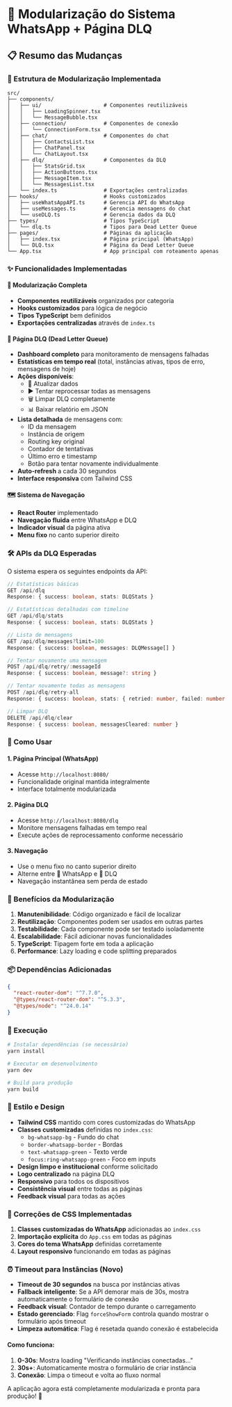 # 🚀 Modularização do Sistema WhatsApp + Página DLQ

## 📋 Resumo das Mudanças

### 🔧 Estrutura de Modularização Implementada

```
src/
├── components/
│   ├── ui/                    # Componentes reutilizáveis
│   │   ├── LoadingSpinner.tsx
│   │   └── MessageBubble.tsx
│   ├── connection/            # Componentes de conexão
│   │   └── ConnectionForm.tsx
│   ├── chat/                  # Componentes do chat
│   │   ├── ContactsList.tsx
│   │   ├── ChatPanel.tsx
│   │   └── ChatLayout.tsx
│   ├── dlq/                   # Componentes da DLQ
│   │   ├── StatsGrid.tsx
│   │   ├── ActionButtons.tsx
│   │   ├── MessageItem.tsx
│   │   └── MessagesList.tsx
│   └── index.ts               # Exportações centralizadas
├── hooks/                     # Hooks customizados
│   ├── useWhatsAppAPI.ts      # Gerencia API do WhatsApp
│   ├── useMessages.ts         # Gerencia mensagens do chat
│   └── useDLQ.ts              # Gerencia dados da DLQ
├── types/                     # Tipos TypeScript
│   └── dlq.ts                 # Tipos para Dead Letter Queue
├── pages/                     # Páginas da aplicação
│   ├── index.tsx              # Página principal (WhatsApp)
│   └── DLQ.tsx                # Página da Dead Letter Queue
└── App.tsx                    # App principal com roteamento apenas
```

### ✨ Funcionalidades Implementadas

#### 🔄 Modularização Completa
- **Componentes reutilizáveis** organizados por categoria
- **Hooks customizados** para lógica de negócio
- **Tipos TypeScript** bem definidos
- **Exportações centralizadas** através de `index.ts`

#### 🚨 Página DLQ (Dead Letter Queue)
- **Dashboard completo** para monitoramento de mensagens falhadas
- **Estatísticas em tempo real** (total, instâncias ativas, tipos de erro, mensagens de hoje)
- **Ações disponíveis**:
  - 🔄 Atualizar dados
  - ▶️ Tentar reprocessar todas as mensagens
  - 🗑️ Limpar DLQ completamente
  - 📊 Baixar relatório em JSON
- **Lista detalhada** de mensagens com:
  - ID da mensagem
  - Instância de origem
  - Routing key original
  - Contador de tentativas
  - Último erro e timestamp
  - Botão para tentar novamente individualmente
- **Auto-refresh** a cada 30 segundos
- **Interface responsiva** com Tailwind CSS

#### 🗺️ Sistema de Navegação
- **React Router** implementado
- **Navegação fluida** entre WhatsApp e DLQ
- **Indicador visual** da página ativa
- **Menu fixo** no canto superior direito

### 🛠️ APIs da DLQ Esperadas

O sistema espera os seguintes endpoints da API:

```typescript
// Estatísticas básicas
GET /api/dlq
Response: { success: boolean, stats: DLQStats }

// Estatísticas detalhadas com timeline
GET /api/dlq/stats
Response: { success: boolean, stats: DLQStats }

// Lista de mensagens
GET /api/dlq/messages?limit=100
Response: { success: boolean, messages: DLQMessage[] }

// Tentar novamente uma mensagem
POST /api/dlq/retry/:messageId
Response: { success: boolean, message?: string }

// Tentar novamente todas as mensagens
POST /api/dlq/retry-all
Response: { success: boolean, stats: { retried: number, failed: number } }

// Limpar DLQ
DELETE /api/dlq/clear
Response: { success: boolean, messagesCleared: number }
```

### 🎯 Como Usar

#### 1. **Página Principal (WhatsApp)**
- Acesse `http://localhost:8080/`
- Funcionalidade original mantida integralmente
- Interface totalmente modularizada

#### 2. **Página DLQ**
- Acesse `http://localhost:8080/dlq`
- Monitore mensagens falhadas em tempo real
- Execute ações de reprocessamento conforme necessário

#### 3. **Navegação**
- Use o menu fixo no canto superior direito
- Alterne entre 💬 WhatsApp e 🚨 DLQ
- Navegação instantânea sem perda de estado

### 🔧 Benefícios da Modularização

1. **Manutenibilidade**: Código organizado e fácil de localizar
2. **Reutilização**: Componentes podem ser usados em outras partes
3. **Testabilidade**: Cada componente pode ser testado isoladamente
4. **Escalabilidade**: Fácil adicionar novas funcionalidades
5. **TypeScript**: Tipagem forte em toda a aplicação
6. **Performance**: Lazy loading e code splitting preparados

### 📦 Dependências Adicionadas

```json
{
  "react-router-dom": "^7.7.0",
  "@types/react-router-dom": "^5.3.3",
  "@types/node": "^24.0.14"
}
```

### 🚀 Execução

```bash
# Instalar dependências (se necessário)
yarn install

# Executar em desenvolvimento
yarn dev

# Build para produção
yarn build
```

### 🎨 Estilo e Design

- **Tailwind CSS** mantido com cores customizadas do WhatsApp
- **Classes customizadas** definidas no `index.css`:
  - `bg-whatsapp-bg` - Fundo do chat
  - `border-whatsapp-border` - Bordas
  - `text-whatsapp-green` - Texto verde
  - `focus:ring-whatsapp-green` - Foco em inputs
- **Design limpo e institucional** conforme solicitado
- **Logo centralizado** na página DLQ
- **Responsivo** para todos os dispositivos
- **Consistência visual** entre todas as páginas
- **Feedback visual** para todas as ações

### 🔧 Correções de CSS Implementadas

1. **Classes customizadas do WhatsApp** adicionadas ao `index.css`
2. **Importação explícita** do `App.css` em todas as páginas
3. **Cores do tema WhatsApp** definidas corretamente
4. **Layout responsivo** funcionando em todas as páginas

### ⏰ Timeout para Instâncias (Novo)

- **Timeout de 30 segundos** na busca por instâncias ativas
- **Fallback inteligente**: Se a API demorar mais de 30s, mostra automaticamente o formulário de conexão
- **Feedback visual**: Contador de tempo durante o carregamento
- **Estado gerenciado**: Flag `forceShowForm` controla quando mostrar o formulário após timeout
- **Limpeza automática**: Flag é resetada quando conexão é estabelecida

#### Como funciona:
1. **0-30s**: Mostra loading "Verificando instâncias conectadas..."
2. **30s+**: Automaticamente mostra o formulário de criar instância
3. **Conexão**: Limpa o timeout e volta ao fluxo normal

A aplicação agora está completamente modularizada e pronta para produção! 🎯 